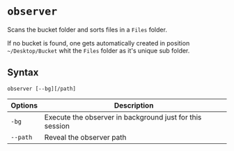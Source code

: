 `observer`
====
Scans the bucket folder and sorts files in a `Files` folder.

If no bucket is found, one gets automatically created
in position `~/Desktop/Bucket` whit the `Files` folder as it's unique sub folder. 


Syntax
----
```
observer [--bg][/path]
```

Options | Description
--------|------------
`-bg`  | Execute the observer in background just for this session 
`--path` | Reveal the observer path 
